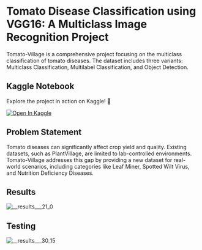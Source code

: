 # Tomato Disease Classification using VGG16: A Multiclass Image Recognition Project
Tomato-Village is a comprehensive project focusing on the multiclass classification of tomato diseases. The dataset includes three variants: Multiclass Classification, Multilabel Classification, and Object Detection.

## Kaggle Notebook

Explore the project in action on Kaggle! 🚀

[![Open In Kaggle](https://kaggle.com/static/images/open-in-kaggle.svg)](https://www.kaggle.com/code/hrshammo/tomato-disease-classification-using-vgg16)


## Problem Statement

Tomato diseases can significantly affect crop yield and quality. Existing datasets, such as PlantVillage, are limited to lab-controlled environments. Tomato-Village addresses this gap by providing a new dataset for real-world scenarios, including categories like Leaf Miner, Spotted Wilt Virus, and Nutrition Deficiency Diseases.

## Results 
![__results___21_0](https://github.com/hrshammo/Tomato-Disease-Classification-using-VGG16/assets/76872754/9191a33c-a147-4b3a-852c-e67ab187e39a)

## Testing
![__results___30_15](https://github.com/hrshammo/Tomato-Disease-Classification-using-VGG16/assets/76872754/6aa8db0d-d5b5-4edc-afd7-73fbb195ffb2)
